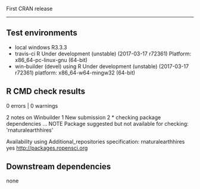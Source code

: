 First CRAN release 

---
 
  
## Test environments
* local windows R3.3.3
* travis-ci R Under development (unstable) (2017-03-17 r72361) Platform: x86_64-pc-linux-gnu (64-bit)
* win-builder (devel) using R Under development (unstable) (2017-03-17 r72361) platform: x86_64-w64-mingw32 (64-bit)

## R CMD check results

0 errors | 0 warnings

2 notes on Winbuilder
1 New submission
2 * checking package dependencies ... NOTE
Package suggested but not available for checking: 'rnaturalearthhires'

Availability using Additional_repositories specification:
  rnaturalearthhires   yes   http://packages.ropensci.org


## Downstream dependencies
none
